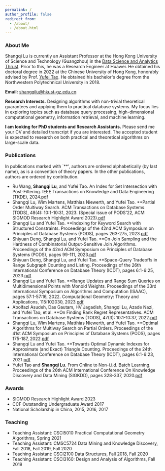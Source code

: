 ```yaml
---
permalink: /
author_profile: false
redirect_from: 
  - /about/
  - /about.html
---
```

<style>
  .md-typeset h1,
  .md-content__button {
    display: none;
  }
</style>

### About Me

Shangqi Lu is currently an Assistant Professor at the Hong Kong University of Science and Technology (Guangzhou) in the [Data Science and Analytics Thrust](https://dsa.hkust-gz.edu.cn/). Prior to this, he was a Research Engineer at Huawei. He obtained his doctoral degree in 2022 at the Chinese University of Hong Kong, honorably advised by Prof. [Yufei Tao](https://www.cse.cuhk.edu.hk/~taoyf/). He obtained his bachelor's degree from the Northwestern Polytechnical University in 2018.

**Email:** shangqilu@hkust-gz.edu.cn

**Research Interests.** Designing algorithms with non-trivial theoretical guarantees and applying them to practical database systems. My focus lies in exploring topics such as database query processing, high-dimensional computational geometry, information retrieval, and machine learning.


**I am looking for PhD students and Research Assistants.** Please send me your CV and detailed transcript if you are interested. The accepted student is expected to research on both practical and theoretical algorithms on large-scale data.

### Publications

In publications marked with `**', authors are ordered alphabetically (by last name), as is a convention of theory papers. In the other publications, authors are ordered by contribution.

- Ru Wang, **Shangqi Lu**, and Yufei Tao. An Index for Set Intersection with Post-Filtering. IEEE Transactions on Knowledge and Data Engineering (TKDE), 2024.[pdf](http://shangqilu.github.io/files/mypapers/tkde24.pdf)
- Shangqi Lu, Wim Martens, Matthias Niewerth, and Yufei Tao. **Partial Order Multiway Search. ACM Transactions on Database Systems (TODS), 48(4): 10:1-10:31, 2023. (Special issue of PODS'22, ACM SIGMOD Research Highlight Award 2023).[pdf](http://shangqilu.github.io/files/mypapers/tods23.pdf)
- Shangqi Lu and Yufei Tao. **Indexing for Keyword Search with Structured Constraints. Proceedings of the 42nd ACM Symposium on Principles of Database Systems (PODS), pages 263-275, 2023.[pdf](http://shangqilu.github.io/files/mypapers/pods23-kegeo.pdf)
- Shiyuan Deng, Shangqi Lu, and Yufei Tao. **On Join Sampling and the Hardness of Combinatorial Output-Sensitive Join Algorithms. Proceedings of the 42nd ACM Symposium on Principles of Database Systems (PODS), pages 99-111, 2023.[pdf](http://shangqilu.github.io/files/mypapers/pods23-jsamp.pdf)
- Shiyuan Deng, Shangqi Lu, and Yufei Tao. **Space-Query Tradeoffs in Range Subgraph Counting and Listing. Proceedings of the 26th International Conference on Database Theory (ICDT), pages 6:1-6:25, 2023.[pdf](http://shangqilu.github.io/files/mypapers/icdt23-range-graph.pdf)
- Shangqi Lu and Yufei Tao. **Range Updates and Range Sum Queries on Multidimensional Points with Monoid Weights. Proceedings of the 33rd International Symposium on Algorithms and Computation (ISAAC), pages 57:1-57:16, 2022. Computational Geometry: Theory and Applications, 115:102030, 2023.[pdf](http://shangqilu.github.io/files/mypapers/comgeo23.pdf)
- Abolfazl Asudeh, Das Gautam, HV Jagadish, Shangqi Lu, Azade Nazi, and Yufei Tao, et al. **On Finding Rank Regret Representatives. ACM Transactions on Database Systems (TODS), 47(3): 10:1-10:37, 2022.[pdf](http://shangqilu.github.io/files/mypapers/tods22.pdf)
- Shangqi Lu, Wim Martens, Matthias Niewerth, and Yufei Tao. **Optimal Algorithms for Multiway Search on Partial Orders. Proceedings of the 41st ACM Symposium on Principles of Database Systems (PODS), pages 175-187, 2022.[pdf](http://shangqilu.github.io/files/mypapers/pods22-igs.pdf)
- Shangqi Lu and Yufei Tao. **Towards Optimal Dynamic Indexes for Approximate (and Exact) Triangle Counting. Proceedings of the 24th International Conference on Database Theory (ICDT), pages 6:1-6:23, 2021.[pdf](http://shangqilu.github.io/files/mypapers/icdt21.pdf)
- Yufei Tao and **Shangqi Lu.** From Online to Non-i.i.d. Batch Learning. Proceedings of the 26th ACM International Conference On Knowledge Discovery and Data Mining (SIGKDD), pages 328-337, 2020.[pdf](http://shangqilu.github.io/files/mypapers/kdd20.pdf)

### Awards

- SIGMOD Research Highlight Award 2023
- CCF Outstanding Undergraduate Award 2017
- National Scholarship in China, 2015, 2016, 2017

### Teaching

- Teaching Assistant: CSCI5010 Practical Computational Geometry Algorithms, Spring 2021
- Teaching Assistant: CMSC5724 Data Mining and Knowledge Discovery, Fall 2018, Fall 2019, Fall 2020
- Teaching Assistant: CSCI2100 Data Structures, Fall 2018, Fall 2020
- Teaching Assistant: CSCI3160: Design and Analysis of Algorithms, Fall 2019
